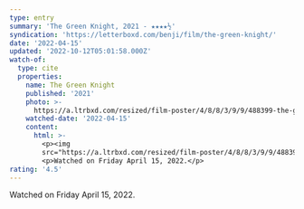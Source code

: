 ```yaml
---
type: entry
summary: 'The Green Knight, 2021 - ★★★★½'
syndication: 'https://letterboxd.com/benji/film/the-green-knight/'
date: '2022-04-15'
updated: '2022-10-12T05:01:58.000Z'
watch-of:
  type: cite
  properties:
    name: The Green Knight
    published: '2021'
    photo: >-
      https://a.ltrbxd.com/resized/film-poster/4/8/8/3/9/9/488399-the-green-knight-0-600-0-900-crop.jpg?v=874a267b92
    watched-date: '2022-04-15'
    content:
      html: >-
        <p><img
        src="https://a.ltrbxd.com/resized/film-poster/4/8/8/3/9/9/488399-the-green-knight-0-600-0-900-crop.jpg?v=874a267b92"/></p>
        <p>Watched on Friday April 15, 2022.</p>
rating: '4.5'
---
```

Watched on Friday April 15, 2022.
